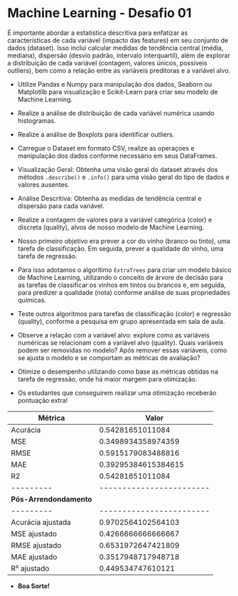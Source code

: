 # Machine Learning - Desafio 01

É importante abordar a estatística descritiva para enfatizar as características de cada variável (impacto das features) em seu conjunto de dados (dataset). Isso inclui calcular medidas de tendência central (média, mediana), dispersão (desvio padrão, intervalo interquartil), além de explorar a distribuição de cada variável (contagem, valores únicos, possíveis outliers), bem como a relação entre as variáveis preditoras e a variável alvo. 

- Utilize Pandas e Numpy para manipulação dos dados, Seaborn ou Matplotlib para visualização e Scikit-Learn para criar seu modelo de Machine Learning. 

- Realize a análise de distribuição de cada variável numérica usando histogramas.

- Realize a análise de Boxplots para identificar outliers.

- Carregue o Dataset em formato CSV, realize as operaçoes e manipulação dos dados conforme necessário em seus DataFrames. 

- Visualização Geral: Obtenha uma visão geral do dataset através dos métodos `.describe()` e `.info()` para uma visão geral do tipo de dados e valores ausentes.

- Análise Descritiva: Obtenha as medidas de tendência central e dispersão para cada variável.

- Realize a contagem de valores para a variável categórica (color) e discreta (quality), alvos de nosso modelo de Machine Learning. 

- Nosso primeiro objetivo era prever a cor do vinho (branco ou tinto), uma tarefa de classificação. Em seguida, prever a qualidade do vinho, uma tarefa de regressão. 

- Para isso adotamos o algoritimo `ExtraTrees` para criar um modelo básico de Machine Learning, utilizando o conceito de árvore de decisão para as tarefas de classificar os vinhos em tintos ou brancos e, em seguida, para predizer a qualidade (nota) conforme análise de suas propriedades químicas. 

- Teste outros algoritmos para tarefas de classificação (color) e regressão (quality), conforme a pesquisa em grupo apresentada em sala de aula. 

- Observe a relação com a variável alvo: explore como as variáveis numéricas se relacionam com a variável alvo (quality). Quais variáveis podem ser removidas no modelo? Após remover essas variáveis, como se ajusta o modelo e se comportam as métricas de avaliação? 

- Otimize o desempenho utilizando como base as métricas obtidas na tarefa de regressão, onde há maior margem para otimização. 

- Os estudantes que conseguirem realizar uma otimização receberão pontuação extra! 

| **Métrica** | **Valor**          |
|---------|------------------------|
| Acurácia| 0.54281651011084       |
| MSE     | 0.3498934358974359     |
| RMSE    | 0.5915179083488816     |
| MAE     | 0.39295384615384615    |
| R2      | 0.54281651011084       |
|---------|------------------------|
| **Pós-Arrendondamento**          |
|---------|------------------------|
| Acurácia ajustada | 0.9702564102564103
| MSE ajustado | 0.4266666666666667 | 
| RMSE ajustado | 0.6531972647421809| 
| MAE ajustado | 0.3517948717948718 | 
| R² ajustado | 0.449534747610121   | 

- **Boa Sorte!** 